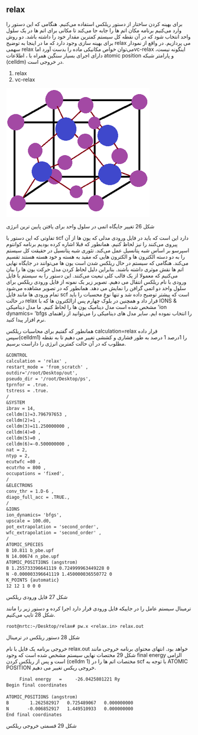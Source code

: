 ## relax

برای بهینه کردن ساختار از دستور ریلکس استفاده می‌کنیم. هنگامی که این دستور را وارد می‌کنیم برنامه مکان اتم ها را جابه جا می‌کند تا مکانی برای اتم ها در یک سلول واحد انتخاب شود که در آن نقطه کل سیستم کمترین مقدار خود را داشته باشد. دو روش برای بهینه سازی وجود دارد که ما در اینجا به توضیح relax می پردازیم. در واقع از نمودار سهمی relax می‌توان خواص مکانیکی ماده را بدست آورد اماvc-relax اینگونه نیست، دارای اجرای بسیار سنگین همراه با ، اطلاعات atomic position و پارامتر شبکه \(celldm\) در خروجی است.

1. relax
2. vc-relax

![](/assets/26.png)

شکل 26  تغییر جایگاه اتمی در سلول واحد برای یافتن پایین ترین انرژی

تفاوتی که این دستور با scf دارد این است که باید در فایل ورودی مدلی که یون ها از آن پیروی می‌کنند را نیز لحاظ کنیم. همانطور که قبلا اشاره کرده بودیم برنامه کوانتوم اسپرسو بر اساس شبه پتانسیل عمل می‌کند. تئوری شبه پتانسیل در حقیقت کل سیستم را به دو دسته الکترون ها و الکترون هایی که مقید به هسته و خود هسته هستند تقسیم می‌کند. هنگامی که سیستم در حال ریلکس شدن است یون ها می‌توانند در جایگاه نهایی اتم ها نقش موثری داشته باشند. بنابراین دلیل لحاظ کردن مدل حرکت یون ها را بیان می‌کنیم که معمولا از یک قالب کلی تبعیت می‌کنند. این دستور را به سیستم با فایل ورودی با نام ریلکس انتقال می دهیم. تصویر زیر یک نمونه از فایل ورودی ریلکس برای سلول واحد دو اتمی گرافن را نمایش می دهد. همانطور که در تصویر مشاهده می‌شود تمام ورودی ها مانند فایل scf است که پیشتر توضیح داده شد و تنها نوع محسبات را باید در حالت relax قرار داد و همچنین در بلوک چهارم پس ازالکترون ها که با IONS & مشخص شده است مدل دینامیک یون ها را لحاظ کنیم. ما مدل دینامیکی 'ion dynamics= 'bfgs را انتخاب نموده ایم. سایر مدل های دینامیکی را می‌توانید از راهنمای نرم افزار پیدا کنید.

همانطور که گفتیم برای محاسبات ریلکس calculation=relax قرار داده سپس\(celldm1\) را 1درصد 1 درصد به طور فشاری و کششی تغییر می دهیم تا به نقطه مطلوب که در آن حالت کمترین انرژی را داراست برسیم.

```
&CONTROL
calculation = 'relax' ,
restart_mode = 'from_scratch' ,
outdir='/root/Desktop/out',
pseudo_dir = '/root/Desktop/ps',
tprnfor = .true.
tstress = .true.
/
&SYSTEM
ibrav = 14,
celldm(1)=3.796797653 ,
celldm(2)=1 ,
celldm(3)=11.250000000 ,
celldm(4)=0 ,
celldm(5)=0 ,
celldm(6)=-0.500000000 ,
nat = 2,
ntyp = 2,
ecutwfc =80 ,
ecutrho = 800 ,
occupations = 'fixed',
/
&ELECTRONS
conv_thr = 1.D-6 ,
diago_full_acc = .TRUE.,
/
&IONS
ion_dynamics= 'bfgs',
upscale = 100.d0,
pot_extrapolation = 'second_order',
wfc_extrapolation = 'second_order' ,
/
ATOMIC_SPECIES
B 10.811 b_pbe.upf
N 14.00674 n_pbe.upf
ATOMIC_POSITIONS (angstrom)
B 1.255733396641119 0.724999963449228 0
N -0.000003396641119 1.450000036550772 0
K_POINTS {automatic}
12 12 1 0 0 0
```

شکل 27 فایل ورودی ریلکس

ترمینال سیستم عامل را در جاییکه فایل ورودی قرار دارد اجرا کرده و دستور زیر را  مانند شکل 28 تایپ می‌کنیم.

```
root@nrtc:~/Desktop/relax# pw.x <relax.in> relax.out
```

شکل 28 دستور ریلکس در ترمینال

خروجی برنامه یک فایل با نام relax.out خواهد بود. انتهای محتوای برنامه خروجی مانند شکل 29 مختصات نهایی سیستم مشخص شده است که وجود final energy الزامی است و پس از ریلکس کردن  \(celldm 1\) مختصات اتم ها را در scf با توجه به  ATOMIC POSITION خروجی ریکس تغییر می دهیم.

```
     Final energy   =     -26.0425801221 Ry
Begin final coordinates

ATOMIC_POSITIONS (angstrom)
B        1.262582917   0.725489067   0.000000000
N       -0.006852917   1.449510933   0.000000000
End final coordinates
```

شکل 29  قسمتی خروجی ریلکس

